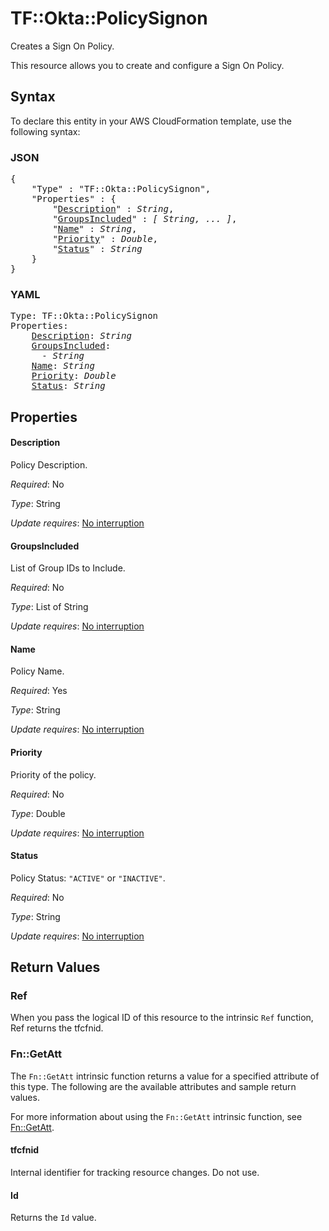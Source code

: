 # TF::Okta::PolicySignon

Creates a Sign On Policy.

This resource allows you to create and configure a Sign On Policy.

## Syntax

To declare this entity in your AWS CloudFormation template, use the following syntax:

### JSON

<pre>
{
    "Type" : "TF::Okta::PolicySignon",
    "Properties" : {
        "<a href="#description" title="Description">Description</a>" : <i>String</i>,
        "<a href="#groupsincluded" title="GroupsIncluded">GroupsIncluded</a>" : <i>[ String, ... ]</i>,
        "<a href="#name" title="Name">Name</a>" : <i>String</i>,
        "<a href="#priority" title="Priority">Priority</a>" : <i>Double</i>,
        "<a href="#status" title="Status">Status</a>" : <i>String</i>
    }
}
</pre>

### YAML

<pre>
Type: TF::Okta::PolicySignon
Properties:
    <a href="#description" title="Description">Description</a>: <i>String</i>
    <a href="#groupsincluded" title="GroupsIncluded">GroupsIncluded</a>: <i>
      - String</i>
    <a href="#name" title="Name">Name</a>: <i>String</i>
    <a href="#priority" title="Priority">Priority</a>: <i>Double</i>
    <a href="#status" title="Status">Status</a>: <i>String</i>
</pre>

## Properties

#### Description

Policy Description.

_Required_: No

_Type_: String

_Update requires_: [No interruption](https://docs.aws.amazon.com/AWSCloudFormation/latest/UserGuide/using-cfn-updating-stacks-update-behaviors.html#update-no-interrupt)

#### GroupsIncluded

List of Group IDs to Include.

_Required_: No

_Type_: List of String

_Update requires_: [No interruption](https://docs.aws.amazon.com/AWSCloudFormation/latest/UserGuide/using-cfn-updating-stacks-update-behaviors.html#update-no-interrupt)

#### Name

Policy Name.

_Required_: Yes

_Type_: String

_Update requires_: [No interruption](https://docs.aws.amazon.com/AWSCloudFormation/latest/UserGuide/using-cfn-updating-stacks-update-behaviors.html#update-no-interrupt)

#### Priority

Priority of the policy.

_Required_: No

_Type_: Double

_Update requires_: [No interruption](https://docs.aws.amazon.com/AWSCloudFormation/latest/UserGuide/using-cfn-updating-stacks-update-behaviors.html#update-no-interrupt)

#### Status

Policy Status: `"ACTIVE"` or `"INACTIVE"`.

_Required_: No

_Type_: String

_Update requires_: [No interruption](https://docs.aws.amazon.com/AWSCloudFormation/latest/UserGuide/using-cfn-updating-stacks-update-behaviors.html#update-no-interrupt)

## Return Values

### Ref

When you pass the logical ID of this resource to the intrinsic `Ref` function, Ref returns the tfcfnid.

### Fn::GetAtt

The `Fn::GetAtt` intrinsic function returns a value for a specified attribute of this type. The following are the available attributes and sample return values.

For more information about using the `Fn::GetAtt` intrinsic function, see [Fn::GetAtt](https://docs.aws.amazon.com/AWSCloudFormation/latest/UserGuide/intrinsic-function-reference-getatt.html).

#### tfcfnid

Internal identifier for tracking resource changes. Do not use.

#### Id

Returns the <code>Id</code> value.

